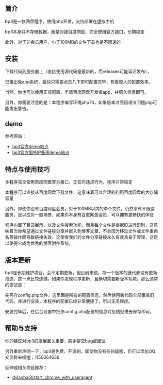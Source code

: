 ## 简介
bp3是一款网盘程序，使用php开发，支持部署在虚拟主机

bp3本身并不存储数据，而是对接百度网盘，完全使用官方接口，长期稳定

此外，对于非会员用户，小于100MB的文件下载也是不限速的
## 安装
下载代码到服务器上（直接使用源代码是最新的，而releases可能延迟发布），

已推出免app系统，最快只需要点击几下即可配置完毕，有着惊人的配置效率。

当然，你也可以使用正规配置，申请百度网盘开发者app，并填入信息即可。

另外，你需要注意的是：本程序编写环境php74，如果版本过高因语法问题php可能发出警告。

## demo
参考网站：

- <a href="https://bp3.52dixiaowo.com" target="_blank">bp3官方demo站点</a>
- [bp3官方国外IP备用demo站点](http://23.95.68.202/)

## 特点与使用技巧

本程序完全使用百度网盘官方接口，无任何违规行为，程序非常稳定

本程序可以直接从百度网盘下载文件，这意味着可以合理的利用百度网盘的大存储容量

另外，即使你没有百度网盘会员，对于100MB以内的单个文件，仍然享有不限速服务，足以应对一般场景，如果你本身有百度网盘会员，可以拥有更畅快的体验

程序内置了目录展示，以及文件搜索功能，而且每个文件是根据ID进行识别，这意味着当你希望通过文件链接分享并嵌入到博客文章，不会因为移动文件或文件重命名等操作而导致链接失效，这使得我们的文件分享链接永久有效且易于管理，这足以使得它成为优秀的博客附件系统。

## 版本更新

bp3是长期维护项目，会不定期更新，但目前来说，每一个版本的迭代都没有更新推送，这一点比较遗憾，如果你发现程序更新，且确切需要新版本功能，那么通常的做法是：

先另存config.php文件，这里面是所有的配置信息，然后使用新代码全部覆盖旧代码，并进行安装，本程序的配置已经非常便捷了，所以无须顾虑。

安装完毕后，在后台设置中把原config.php配置的信息对应粘贴进去保存即可。

## 帮助与支持

你的建议对bp3的发展至关重要，感谢提交bug或建议

另外重新声明一下，bp3是免费、开源的，即使你没有任何疑惑，仍可以添加QQ交流群来唠嗑：1150064636

延伸或相关项目推荐：

- [dylanbai8/start_chrome_with_useragent ](https://github.com/dylanbai8/start_chrome_with_useragent)



